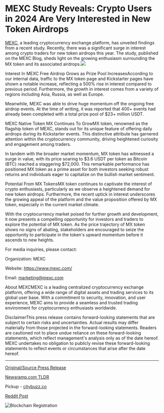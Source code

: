# MEXC Study Reveals: Crypto Users in 2024 Are Very Interested in New Token Airdrops

[MEXC](https://www.mexc.com/), a leading cryptocurrency exchange platform, has unveiled findings from a recent study. Recently, there was a significant surge in interest among crypto traders for new token airdrops this year. The study, published on the MEXC Blog, sheds light on the growing enthusiasm surrounding the MX token and its associated airdrops.![](https://api.blockchainwire.io/uploads/Bitglobalnews/editor_image/1ee73c69-1262-4ef1-8896-cc7eb04eb399.png)

Interest In MEXC Free Airdrop Grows as Prize Pool IncreasesAccording to our internal data, traffic to the MX token page and Kickstarter pages have shown a notable increase, reflecting a 500% rise in interest compared to previous period. Furthermore, the growth in interest comes from a variety of regions including Asia, Russia, as well as Europe.

Meanwhile, MEXC was able to drive huge momentum off the ongoing free airdrop events. At the time of writing, it was reported that 400+ events had already been completed with a total prize pool of $23+ million USDT.

MEXC Native Token MX Continues To GrowMX token, renowned as the flagship token of MEXC, stands out for its unique feature of offering daily airdrops during its Kickstarter events. This distinctive attribute has garnered attention within the cryptocurrency community, driving heightened curiosity and engagement among traders.

In tandem with the broader market momentum, MX token has witnessed a surge in value, with its price soaring to $3.6 USDT per token as Bitcoin (BTC) reached a staggering $72,000. This remarkable performance has positioned MX token as a prime asset for both investors seeking robust returns and individuals eager to capitalize on the bullish market sentiment.

Potential From MX TokensMX token continues to captivate the interest of crypto enthusiasts, particularly as we observe a heightened demand for new token airdrops. Furthermore, the recent uptick in interest underscores the growing appeal of the platform and the value proposition offered by MX token, especially in the current market climate.

With the cryptocurrency market poised for further growth and development, it now presents a compelling opportunity for investors and traders to explore the potential of MX token. As the price trajectory of MX token shows no signs of abating, stakeholders are encouraged to seize the opportunity to participate in the token's upward momentum before it ascends to new heights.

For media inquiries, please contact:

Organization: MEXC

Website: https://www.mexc.com/

Email: marketing@mexc.com

About MEXCMEXC is a leading centralized cryptocurrency exchange platform, offering a wide range of digital assets and trading services to its global user base. With a commitment to security, innovation, and user experience, MEXC aims to provide a seamless and trusted trading environment for cryptocurrency enthusiasts worldwide.

DisclaimerThis press release contains forward-looking statements that are subject to certain risks and uncertainties. Actual results may differ materially from those projected in the forward-looking statements. Readers are cautioned not to place undue reliance on these forward-looking statements, which reflect management's analysis only as of the date hereof. MEXC undertakes no obligation to publicly revise these forward-looking statements to reflect events or circumstances that arise after the date hereof. 

---

[Original/Source Press Release](https://blockchainwire.io/press-release/mexc-study-reveals-crypto-users-in-2024-are-very-interested-in-new-token-airdrops)
                    

[Newsramp.com TLDR](https://newsramp.com/curated-news/mexc-study-reveals-surge-in-interest-for-mx-token-airdrops/973f1a9dc356a3d77579477142b7c35f) 


Pickup - [citybuzz.co](https://citybuzz.co/2024/03/13/mexc-study-reveals-growing-interest-in-crypto-airdrops-for-2024)
 



[Reddit Post](https://www.reddit.com/r/CryptoNewsInfo/comments/1bdpzxe/mexc_study_reveals_surge_in_interest_for_mx_token/) 



![Blockchain Registration](https://cdn.newsramp.app/blockchainwire/qrcode/243/13/wallrF8V.webp)